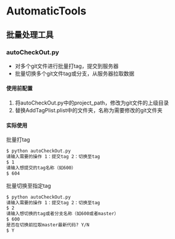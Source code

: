 # AutomaticTools

## 批量处理工具

### autoCheckOut.py

- 对多个git文件进行批量打tag，提交到服务器
- 批量切换多个git文件tag或分支，从服务器拉取数据

#### 使用前配置

1. 将autoCheckOut.py中的project_path，修改为git文件的上级目录
2. 替换AddTagPlist.plist中的文件夹，名称为需要修改的git文件夹

#### 实际使用
批量打tag
```bash
$ python autoCheckOut.py
请输入需要的操作 1：提交tag 2：切换至tag
$ 1
请输入想提交的tag名称（如600）
$ 604
```

批量切换至指定tag
```bash
$ python autoCheckOut.py
请输入需要的操作 1：提交tag 2：切换至tag
$ 2
请输入想切换的tag或者分支名称（如600或者master）
$ 600
是否在切换前拉取master最新代码? Y/N
$ Y
```
